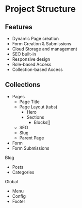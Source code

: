 # Project Structure

## Features

- Dynamic Page creation
- Form Creation & Submissions
- Cloud Storage and management
- SEO built-in
- Responsive design
- Role-based Access
- Collection-based Access

## Collections

- Pages
  - Page Title
  - Page Layout (tabs)
    - Hero
    - Sections
      - Blocks[]
  - SEO
  - Slug
  - Parent Page
- Form
- Form Submissions

Blog
- Posts
- Categories

Global
- Menu
- Config
- Footer


